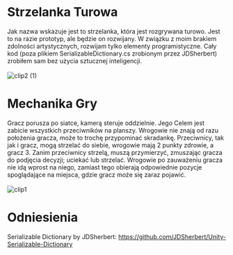 # Strzelanka Turowa
Jak nazwa wskazuje jest to strzelanka, która jest rozgrywana turowo. Jest to na razie prototyp, ale będzie on rozwijany. W związku z moim brakiem zdolności artystycznych, rozwijam tylko elementy programistyczne. Cały kod (poza plikiem SerializableDictionary.cs zrobionym przez JDSherbert) zrobiłem sam bez użycia sztucznej inteligencji. <br> <br>
![clip2 (1)](https://github.com/user-attachments/assets/cd24bebc-e20a-4da8-990b-81e726c19200) <br>
# Mechanika Gry
Gracz porusza po siatce, kamerą steruje oddzielnie. Jego Celem jest zabicie wszystkich przeciwników na planszy. Wrogowie nie znają od razu położenia gracza, może to trochę przypominać skradankę. Przeciwnicy, tak jak i gracz, mogą strzelać do siebie, wrogowie mają 2 punkty zdrowie, a gracz 3. Zanim przeciwnicy strzelą, muszą przymierzyć, zmuszając gracza do podjęcia decyzji; uciekać lub strzelać. Wrogowie po zauważeniu gracza nie idą wprost na niego, zamiast tego obierają odpowiednie pozycje spoglądające na miejsca, gdzie gracz może się zaraz pojawić. <br> <br>
![clip1](https://github.com/user-attachments/assets/aa1ba655-f3bc-4e48-8c0c-eaee4e8e0aca) <br>
# Odniesienia
Serializable Dictionary by JDSherbert: https://github.com/JDSherbert/Unity-Serializable-Dictionary
